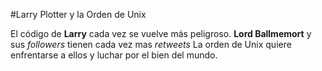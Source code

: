 #Larry Plotter y la Orden de Unix

El código de **Larry** cada vez se vuelve más peligroso.
**Lord Ballmemort** y sus *followers* tienen cada vez mas *retweets*
La orden de Unix quiere enfrentarse a ellos y luchar por el bien del mundo.
